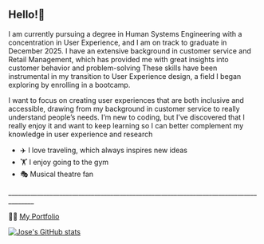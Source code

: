 ## Hello!👋
<p>I am currently pursuing a degree in Human Systems Engineering with a concentration in User Experience, and I am on track to graduate in December 2025. I have an extensive background in customer service and Retail Management, which has provided me with great insights into customer behavior and problem-solving These skills have been instrumental in my transition to User Experience design, a field I began exploring by enrolling in a bootcamp.</p>

<p>I want to focus on creating user experiences that are both inclusive and accessible, drawing from my background in customer service to really understand people’s needs. I’m new to coding, but I’ve discovered that I really enjoy it and want to keep learning so I can better complement my knowledge in user experience and research</p>

<ul>
 <li>✈️ I love traveling, which always inspires new ideas</li>
 <li>🏋️ I enjoy going to the gym</li>
 <li>🎭 Musical theatre fan</li>
</ul>
______________________________________________________________________________________

👨‍💻 [My Portfolio](https://joselongo.com/)

[![Jose's GitHub stats](https://github-readme-stats.vercel.app/api?username=jlongo27)](https://github.com/jlongo27/github-readme-stats)
